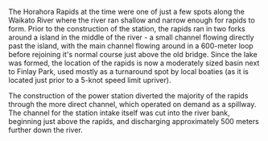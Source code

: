The Horahora Rapids at the time were one of just a few spots along the Waikato River where the river ran shallow and narrow enough for rapids to form. Prior to the construction of the station, the rapids ran in two forks around a island in the middle of the river - a small channel flowing directly past the island, with the main channel flowing around in a 600-meter loop before rejoining it's normal course just above the old bridge. Since the lake was formed, the location of the rapids is now a moderately sized basin next to Finlay Park, used mostly as a turnaround spot by local boaties (as it is located just prior to a 5-knot speed limit upriver).

The construction of the power station diverted the majority of the rapids through the more direct channel, which operated on demand as a spillway. The channel for the station intake itself was cut into the river bank, beginning just above the rapids, and discharging approximately 500 meters further down the river.